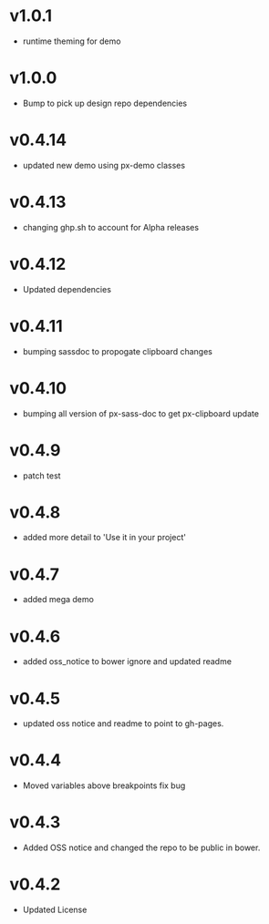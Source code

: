 v1.0.1
==================
* runtime theming for demo

v1.0.0
==================
* Bump to pick up design repo dependencies

v0.4.14
==================
* updated new demo using px-demo classes

v0.4.13
==================
* changing ghp.sh to account for Alpha releases

v0.4.12
==================
* Updated dependencies

v0.4.11
==================
* bumping sassdoc to propogate clipboard changes

v0.4.10
==================
* bumping all version of px-sass-doc to get px-clipboard update

v0.4.9
==================
* patch test

v0.4.8
==============================
* added more detail to 'Use it in your project'

v0.4.7
==============================
* added mega demo

v0.4.6
==============================
* added oss_notice to bower ignore and updated readme

v0.4.5
==============================
* updated oss notice and readme to point to gh-pages.

v0.4.4
==============================
* Moved variables above breakpoints fix bug

v0.4.3
==============================
* Added OSS notice and changed the repo to be public in bower.

v0.4.2
====================
* Updated License
